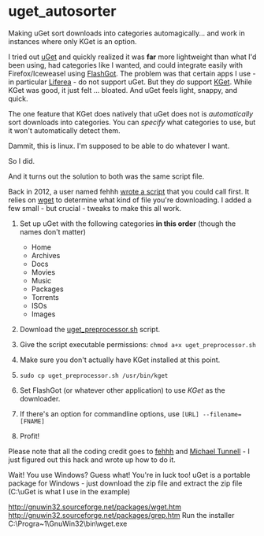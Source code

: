 # uget_autosorter
Making uGet sort downloads into categories automagically... and work in instances where only KGet is an option.


I tried out [uGet](http://ugetdm.com/) and quickly realized it was **far** more lightweight than what I'd been using, had categories like I wanted, and could integrate easily with Firefox/Iceweasel using [FlashGot](https://flashgot.net/). The problem was that certain apps I use - in particular [Liferea](https://lzone.de/liferea/) - do not support uGet. But they *do* support [KGet](https://www.kde.org/applications/internet/kget/). While KGet was good, it just felt ... bloated. And uGet feels light, snappy, and quick.

The one feature that KGet does natively that uGet does not is *automatically* sort downloads into categories. You can *specify* what categories to use, but it won't automatically detect them.

Dammit, this is linux. I'm supposed to be able to do whatever I want. 

So I did.

And it turns out the solution to both was the same script file.

Back in 2012, a user named fehhh [wrote a script](http://ugetdm.com/forum/viewtopic.php?f=11&t=6) that you could call first. It relies on [wget](https://www.gnu.org/software/wget/) to determine what kind of file you're downloading. I added a few small - but crucial - tweaks to make this all work.

1. Set up uGet with the following categories **in this order** (though the names don't matter)
	* Home
	* Archives
	* Docs
	* Movies
	* Music
	* Packages
	* Torrents
	* ISOs
	* Images

2. Download the [uget_preprocessor.sh](https://raw.githubusercontent.com/uriel1998/uget_autosorter/master/uget_preprocessor.sh) script.  
3. Give the script executable permissions: ```chmod a+x uget_preprocessor.sh```  
4. Make sure you don't actually have KGet installed at this point.   
5. ```sudo cp uget_preprocessor.sh /usr/bin/kget```  
6. Set FlashGot (or whatever other application) to use *KGet* as the downloader.  
7. If there's an option for commandline options, use ```[URL] --filename=[FNAME]```
8. Profit!  

Please note that all the coding credit goes to [fehhh](http://ugetdm.com/forum/memberlist.php?mode=viewprofile&u=62) and [Michael Tunnell](http://ugetdm.com/forum/memberlist.php?mode=viewprofile&u=2) - I just figured out this hack and wrote up how to do it.

Wait! You use Windows? Guess what! You're in luck too! uGet is a portable package for Windows - just download the zip file and 
extract the zip file (C:\uGet is what I use in the example)

http://gnuwin32.sourceforge.net/packages/wget.htm
http://gnuwin32.sourceforge.net/packages/grep.htm
Run the installer
C:\Progra~1\GnuWin32\bin\wget.exe

